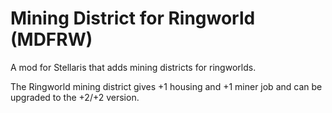 # Mining District for Ringworld (MDFRW)

A mod for Stellaris that adds mining districts for ringworlds.

The Ringworld mining district gives +1 housing and +1 miner job and can be upgraded to the +2/+2 version.
